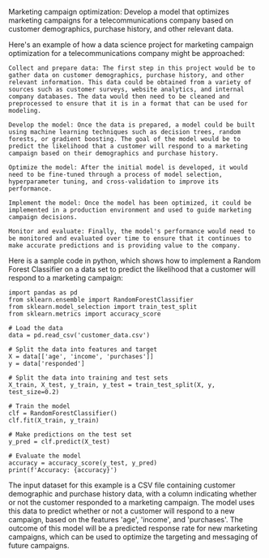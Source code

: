 Marketing campaign optimization: Develop a model that optimizes marketing campaigns for a telecommunications company based on customer demographics, purchase history, and other relevant data.

Here's an example of how a data science project for marketing campaign optimization for a telecommunications company might be approached:

    Collect and prepare data: The first step in this project would be to gather data on customer demographics, purchase history, and other relevant information. This data could be obtained from a variety of sources such as customer surveys, website analytics, and internal company databases. The data would then need to be cleaned and preprocessed to ensure that it is in a format that can be used for modeling.

    Develop the model: Once the data is prepared, a model could be built using machine learning techniques such as decision trees, random forests, or gradient boosting. The goal of the model would be to predict the likelihood that a customer will respond to a marketing campaign based on their demographics and purchase history.

    Optimize the model: After the initial model is developed, it would need to be fine-tuned through a process of model selection, hyperparameter tuning, and cross-validation to improve its performance.

    Implement the model: Once the model has been optimized, it could be implemented in a production environment and used to guide marketing campaign decisions.

    Monitor and evaluate: Finally, the model's performance would need to be monitored and evaluated over time to ensure that it continues to make accurate predictions and is providing value to the company.

Here is a sample code in python, which shows how to implement a Random Forest Classifier on a data set to predict the likelihood that a customer will respond to a marketing campaign:

    import pandas as pd
    from sklearn.ensemble import RandomForestClassifier
    from sklearn.model_selection import train_test_split
    from sklearn.metrics import accuracy_score

    # Load the data
    data = pd.read_csv('customer_data.csv')

    # Split the data into features and target
    X = data[['age', 'income', 'purchases']]
    y = data['responded']

    # Split the data into training and test sets
    X_train, X_test, y_train, y_test = train_test_split(X, y, test_size=0.2)

    # Train the model
    clf = RandomForestClassifier()
    clf.fit(X_train, y_train)

    # Make predictions on the test set
    y_pred = clf.predict(X_test)

    # Evaluate the model
    accuracy = accuracy_score(y_test, y_pred)
    print(f'Accuracy: {accuracy}')

The input dataset for this example is a CSV file containing customer demographic and purchase history data, with a column indicating whether or not the customer responded to a marketing campaign. The model uses this data to predict whether or not a customer will respond to a new campaign, based on the features 'age', 'income', and 'purchases'. The outcome of this model will be a predicted response rate for new marketing campaigns, which can be used to optimize the targeting and messaging of future campaigns.

